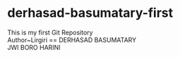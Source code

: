 # derhasad-basumatary-first
This is my first Git Repository
<br>
Author~Lirgiri == DERHASAD BASUMATARY
<br>
JWI BORO HARINI
